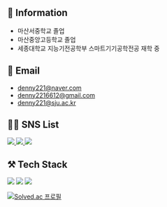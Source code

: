 ## 🏫 Information
- 마산서중학교 졸업
- 마산중앙고등학교 졸업
- 세종대학교 지능기전공학부 스마트기기공학전공 재학 중 


## 📨 Email
- denny221@naver.com <br>
- denny2216612@gmail.com <br>
- denny221@sju.ac.kr

## 👨‍💻 SNS List
<a href="https://www.facebook.com/profile.php?id=100005781247894">
  <img src="https://img.shields.io/badge/Facebook-1877F2?style=flat&logo=Instagram&logoColor=white&link=https://yeonyeon.tistory.com"/>
</a>
<a href="https://www.instagram.com/dysonnyy">
  <img src="https://img.shields.io/badge/Instagram-E4405F?style=flat&logo=Instagram&logoColor=white&link=https://yeonyeon.tistory.com"/>
</a>

<a href="https://codingjust.tistory.com/">
  <img src="https://img.shields.io/badge/Tech%20Blog-11B48A?style=flat-square&logo=Vimeo&logoColor=white&link=https://yeonyeon.tistory.com"/>
</a>

## ⚒️ Tech Stack
<img src="https://img.shields.io/badge/Java-007396?style=flat-square&logo=Java&logoColor=white"/>
<img src="https://img.shields.io/badge/Python-3776AB?style=flat-square&logo=Python&logoColor=white"/>
<img src="https://img.shields.io/badge/Pytorch-EE4C2C?style=flat-square&logo=Pytorch&logoColor=white"/>

[![Solved.ac 프로필](http://mazassumnida.wtf/api/v2/generate_badge?boj=dysonny)](https://solved.ac/dysonny)
